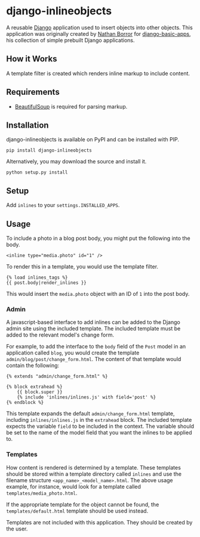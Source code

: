 django-inlineobjects
====================

A reusable [Django](http://www.djangoproject.com/) application used to insert objects into other objects. This application was originally created by [Nathan Borror](http://nathanborror.com/) for [django-basic-apps](https://github.com/nathanborror/django-basic-apps), his collection of simple prebuilt Django applications.


How it Works
------------

A template filter is created which renders inline markup to include content.


Requirements
------------

* [BeautifulSoup](http://www.crummy.com/software/BeautifulSoup/) is required for parsing markup.


Installation
------------

django-inlineobjects is available on PyPI and can be installed with PIP.

    pip install django-inlineobjects

Alternatively, you may download the source and install it.

    python setup.py install


Setup
-----

Add `inlines` to your `settings.INSTALLED_APPS`.


Usage
-----

To include a photo in a blog post body, you might put the following into the body.

    <inline type="media.photo" id="1" />

To render this in a template, you would use the template filter.

    {% load inlines_tags %}
    {{ post.body|render_inlines }}

This would insert the `media.photo` object with an ID of `1` into the post body.


### Admin

A javascript-based interface to add inlines can be added to the Django admin site using the included template. The included template must be added to the relevant model's change form.

For example, to add the interface to the `body` field of the `Post` model in an application called `blog`, you would create the template `admin/blog/post/change_form.html`. The content of that template would contain the following:

    {% extends "admin/change_form.html" %}

    {% block extrahead %}
        {{ block.super }}
        {% include 'inlines/inlines.js' with field='post' %}
    {% endblock %}

This template expands the default `admin/change_form.html` template, including `inlines/inlines.js` in the `extrahead` block. The included template expects the variable `field` to be included in the context. The variable should be set to the name of the model field that you want the inlines to be applied to.


### Templates

How content is rendered is determined by a template. These templates should be stored within a template directory called `inlines` and use the filename structure `<app_name>_<model_name>.html`. The above usage example, for instance, would look for a template called `templates/media_photo.html`.

If the appropriate template for the object cannot be found, the `templates/default.html` template should be used instead.

Templates are not included with this application. They should be created by the user.
